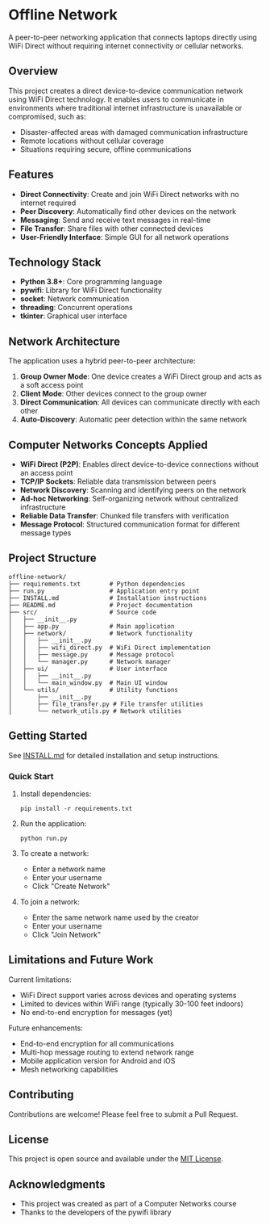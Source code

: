 # Offline Network

A peer-to-peer networking application that connects laptops directly using WiFi Direct without requiring internet connectivity or cellular networks.

## Overview

This project creates a direct device-to-device communication network using WiFi Direct technology. It enables users to communicate in environments where traditional internet infrastructure is unavailable or compromised, such as:

- Disaster-affected areas with damaged communication infrastructure
- Remote locations without cellular coverage
- Situations requiring secure, offline communications

## Features

- **Direct Connectivity**: Create and join WiFi Direct networks with no internet required
- **Peer Discovery**: Automatically find other devices on the network
- **Messaging**: Send and receive text messages in real-time
- **File Transfer**: Share files with other connected devices
- **User-Friendly Interface**: Simple GUI for all network operations

## Technology Stack

- **Python 3.8+**: Core programming language
- **pywifi**: Library for WiFi Direct functionality
- **socket**: Network communication
- **threading**: Concurrent operations
- **tkinter**: Graphical user interface

## Network Architecture

The application uses a hybrid peer-to-peer architecture:

1. **Group Owner Mode**: One device creates a WiFi Direct group and acts as a soft access point
2. **Client Mode**: Other devices connect to the group owner
3. **Direct Communication**: All devices can communicate directly with each other
4. **Auto-Discovery**: Automatic peer detection within the same network

## Computer Networks Concepts Applied

- **WiFi Direct (P2P)**: Enables direct device-to-device connections without an access point
- **TCP/IP Sockets**: Reliable data transmission between peers
- **Network Discovery**: Scanning and identifying peers on the network
- **Ad-hoc Networking**: Self-organizing network without centralized infrastructure
- **Reliable Data Transfer**: Chunked file transfers with verification
- **Message Protocol**: Structured communication format for different message types

## Project Structure

```
offline-network/
├── requirements.txt        # Python dependencies
├── run.py                  # Application entry point
├── INSTALL.md              # Installation instructions
├── README.md               # Project documentation
├── src/                    # Source code
│   ├── __init__.py
│   ├── app.py              # Main application
│   ├── network/            # Network functionality
│   │   ├── __init__.py
│   │   ├── wifi_direct.py  # WiFi Direct implementation
│   │   ├── message.py      # Message protocol
│   │   └── manager.py      # Network manager
│   ├── ui/                 # User interface
│   │   ├── __init__.py
│   │   └── main_window.py  # Main UI window
│   └── utils/              # Utility functions
│       ├── __init__.py
│       ├── file_transfer.py # File transfer utilities
│       └── network_utils.py # Network utilities
```

## Getting Started

See [INSTALL.md](INSTALL.md) for detailed installation and setup instructions.

### Quick Start

1. Install dependencies:
   ```
   pip install -r requirements.txt
   ```

2. Run the application:
   ```
   python run.py
   ```

3. To create a network:
   - Enter a network name
   - Enter your username
   - Click "Create Network"

4. To join a network:
   - Enter the same network name used by the creator
   - Enter your username
   - Click "Join Network"

## Limitations and Future Work

Current limitations:
- WiFi Direct support varies across devices and operating systems
- Limited to devices within WiFi range (typically 30-100 feet indoors)
- No end-to-end encryption for messages (yet)

Future enhancements:
- End-to-end encryption for all communications
- Multi-hop message routing to extend network range
- Mobile application version for Android and iOS
- Mesh networking capabilities

## Contributing

Contributions are welcome! Please feel free to submit a Pull Request.

## License

This project is open source and available under the [MIT License](LICENSE).

## Acknowledgments

- This project was created as part of a Computer Networks course
- Thanks to the developers of the pywifi library
